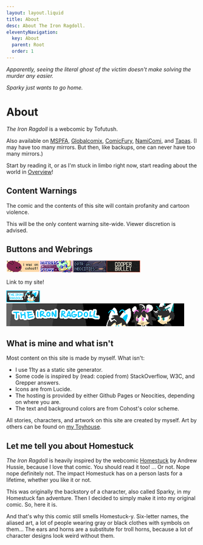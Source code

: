 ```yaml
---
layout: layout.liquid
title: About
desc: About The Iron Ragdoll.
eleventyNavigation:
  key: About
  parent: Root
  order: 1
---
```


<link rel="stylesheet" href="https://webcomicring.org/js/comicring.css">

*Apparently, seeing the literal ghost of the victim doesn't make solving the murder any easier.*

*Sparky just wants to go home.*

# About

*The Iron Ragdoll* is a webcomic by Tofutush.

Also available on [MSPFA](https://mspfa.com/?s=50350&p=1), [Globalcomix](https://globalcomix.com/c/the-iron-ragdoll), [ComicFury](https://the-iron-ragdoll.thecomicseries.com), [NamiComi](https://namicomi.com/en/title/EGyt8a6z/the-iron-ragdoll/chapters?lang=en), and [Tapas](https://tapas.io/series/The-Iron-Ragdoll). (I may have too many mirrors. But then, like backups, one can never have too many mirrors.)

Start by reading it, or as I'm stuck in limbo right now, start reading about the world in [Overview](/world/overview/)!

## Content Warnings

The comic and the contents of this site will contain profanity and cartoon violence.

This will be the only content warning site-wide. Viewer discretion is advised.

## Buttons and Webrings

<div class="buttons"><img src="/img/bg/iwasoncohost.gif"/><a href="https://numbersstory.com"><img src="/img/bg/numbersstory.png"/></a><a href="https://dptr.neocities.org"><img src="/img/bg/dptr.gif"/></a><a href="https://midgetsausage.neocities.org/cooperbullet"><img src="/img/bg/cooperbullet.gif"/></a></div>

Link to my site!

<div class="buttons"><img src="/img/bg/88x31.gif"/></div>

<img src="/img/bg/468x60.png"/>

<div id='webcomicwebring'>
<script type="text/javascript" src="https://webcomicring.org/js/comicring-variables.js"></script>
<script type="text/javascript" src="https://webcomicring.org/js/comicring-widget.js"></script></div>

<script src="https://gusbus.space/smallweb-subway.js/comics.js"></script>
<smallweb-subway-comics></smallweb-subway-comics>

## What is mine and what isn't

Most content on this site is made by myself. What isn't:

- I use 11ty as a static site generator.
- Some code is inspired by (read: copied from) StackOverflow, W3C, and Grepper answers.
- Icons are from Lucide.
- The hosting is provided by either Github Pages or Neocities, depending on where you are.
- The text and background colors are from Cohost's color scheme.

All stories, characters, and artwork on this site are created by myself. Art by others can be found on [my Toyhouse](https://toyhou.se/Tofutush).

## Let me tell you about Homestuck

*The Iron Ragdoll* is heavily inspired by the webcomic [Homestuck](https://www.homestuck.com) by Andrew Hussie, because I love that comic. You should read it too! ... Or not. Nope nope definitely not. The impact Homestuck has on a person lasts for a lifetime, whether you like it or not.

This was originally the backstory of a character, also called Sparky, in my Homestuck fan adventure. Then I decided to simply make it into my original comic. So, here it is.

And that's why this comic still smells Homestuck-y. Six-letter names, the aliased art, a lot of people wearing gray or black clothes with symbols on them... The ears and horns are a substitute for troll horns, because a lot of character designs look weird without them.
